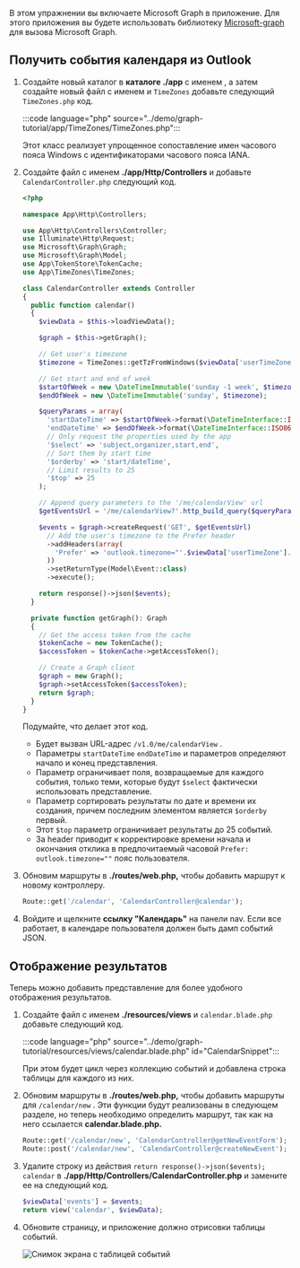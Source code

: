 <!-- markdownlint-disable MD002 MD041 -->

В этом упражнении вы включаете Microsoft Graph в приложение. Для этого приложения вы будете использовать библиотеку [Microsoft-graph](https://github.com/microsoftgraph/msgraph-sdk-php) для вызова Microsoft Graph.

## <a name="get-calendar-events-from-outlook"></a>Получить события календаря из Outlook

1. Создайте новый каталог в **каталоге ./app** с именем , а затем создайте новый файл с именем и `TimeZones` добавьте следующий `TimeZones.php` код.

    :::code language="php" source="../demo/graph-tutorial/app/TimeZones/TimeZones.php":::

    Этот класс реализует упрощенное сопоставление имен часового пояса Windows с идентификаторами часового пояса IANA.

1. Создайте файл с именем **./app/Http/Controllers** и добавьте `CalendarController.php` следующий код.

    ```php
    <?php

    namespace App\Http\Controllers;

    use App\Http\Controllers\Controller;
    use Illuminate\Http\Request;
    use Microsoft\Graph\Graph;
    use Microsoft\Graph\Model;
    use App\TokenStore\TokenCache;
    use App\TimeZones\TimeZones;

    class CalendarController extends Controller
    {
      public function calendar()
      {
        $viewData = $this->loadViewData();

        $graph = $this->getGraph();

        // Get user's timezone
        $timezone = TimeZones::getTzFromWindows($viewData['userTimeZone']);

        // Get start and end of week
        $startOfWeek = new \DateTimeImmutable('sunday -1 week', $timezone);
        $endOfWeek = new \DateTimeImmutable('sunday', $timezone);

        $queryParams = array(
          'startDateTime' => $startOfWeek->format(\DateTimeInterface::ISO8601),
          'endDateTime' => $endOfWeek->format(\DateTimeInterface::ISO8601),
          // Only request the properties used by the app
          '$select' => 'subject,organizer,start,end',
          // Sort them by start time
          '$orderby' => 'start/dateTime',
          // Limit results to 25
          '$top' => 25
        );

        // Append query parameters to the '/me/calendarView' url
        $getEventsUrl = '/me/calendarView?'.http_build_query($queryParams);

        $events = $graph->createRequest('GET', $getEventsUrl)
          // Add the user's timezone to the Prefer header
          ->addHeaders(array(
            'Prefer' => 'outlook.timezone="'.$viewData['userTimeZone'].'"'
          ))
          ->setReturnType(Model\Event::class)
          ->execute();

        return response()->json($events);
      }

      private function getGraph(): Graph
      {
        // Get the access token from the cache
        $tokenCache = new TokenCache();
        $accessToken = $tokenCache->getAccessToken();

        // Create a Graph client
        $graph = new Graph();
        $graph->setAccessToken($accessToken);
        return $graph;
      }
    }
    ```

    Подумайте, что делает этот код.

    - Будет вызван URL-адрес `/v1.0/me/calendarView` .
    - Параметры `startDateTime` `endDateTime` и параметров определяют начало и конец представления.
    - Параметр ограничивает поля, возвращаемые для каждого события, только теми, которые будут `$select` фактически использовать представление.
    - Параметр сортировать результаты по дате и времени их создания, причем последним элементом является `$orderby` первый.
    - Этот `$top` параметр ограничивает результаты до 25 событий.
    - За header приводит к корректировке времени начала и окончания отклика в предпочитаемый часовой `Prefer: outlook.timezone=""` пояс пользователя.

1. Обновим маршруты в **./routes/web.php,** чтобы добавить маршрут к новому контроллеру.

    ```php
    Route::get('/calendar', 'CalendarController@calendar');
    ```

1. Войдите и щелкните **ссылку "Календарь"** на панели nav. Если все работает, в календаре пользователя должен быть дамп событий JSON.

## <a name="display-the-results"></a>Отображение результатов

Теперь можно добавить представление для более удобного отображения результатов.

1. Создайте файл с именем **./resources/views** и `calendar.blade.php` добавьте следующий код.

    :::code language="php" source="../demo/graph-tutorial/resources/views/calendar.blade.php" id="CalendarSnippet":::

    При этом будет цикл через коллекцию событий и добавлена строка таблицы для каждого из них.

1. Обновим маршруты в **./routes/web.php,** чтобы добавить маршруты для `/calendar/new` . Эти функции будут реализованы в следующем разделе, но теперь необходимо определить маршрут, так как на него ссылается **calendar.blade.php.**

    ```php
    Route::get('/calendar/new', 'CalendarController@getNewEventForm');
    Route::post('/calendar/new', 'CalendarController@createNewEvent');
    ```

1. Удалите строку из действия `return response()->json($events);` `calendar` в **./app/Http/Controllers/CalendarController.php** и замените ее на следующий код.

    ```php
    $viewData['events'] = $events;
    return view('calendar', $viewData);
    ```

1. Обновите страницу, и приложение должно отрисовки таблицы событий.

    ![Снимок экрана с таблицей событий](./images/add-msgraph-01.png)
